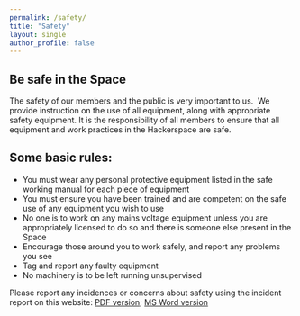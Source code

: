 ```yaml
---
permalink: /safety/
title: "Safety"
layout: single
author_profile: false
---
```


## Be safe in the Space
The safety of our members and the public is very important to us.  We
provide instruction on the use of all equipment, along with appropriate
safety equipment. It is the responsibility of all members to ensure that
all equipment and work practices in the Hackerspace are safe.

## Some basic rules:

-   You must wear any personal protective equipment listed in the safe
    working manual for each piece of equipment
-   You must ensure you have been trained and are competent on the safe
    use of any equipment you wish to use
-   No one is to work on any mains voltage equipment unless you are
    appropriately licensed to do so and there is someone else  present in the Space
-   Encourage those around you to work safely, and report any problems
    you see
-   Tag and report any faulty equipment
-   No machinery is to be left running unsupervised

Please report any incidences or concerns about safety using the incident report on this website: [PDF version](https://hobarthackerspace.org.au/assets/documents/Incident_Report_Form.pdf); [MS Word version](https://hobarthackerspace.org.au/assets/documents/Incident_Report_Form.docx)
